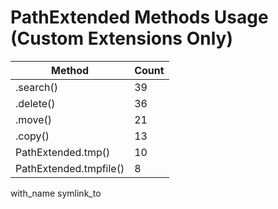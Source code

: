 # PathExtended Methods Usage (Custom Extensions Only)

| Method | Count |
|--------|-------|
| .search() | 39 |
| .delete() | 36 |
| .move() | 21 |
| .copy() | 13 |
| PathExtended.tmp() | 10 |
| PathExtended.tmpfile() | 8 |
with_name
symlink_to
